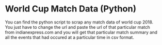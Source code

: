 # World Cup Match Data (Python)


You can find the python script to scrap any match data of world cup 2018. You just have to change the url and paste the url of that particular match from indianexpress.com and you will get that particular match summary and all the events that had occured at a particular time in csv format.